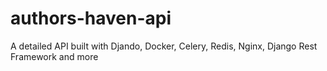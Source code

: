 # authors-haven-api
A detailed API built with Djando, Docker, Celery, Redis, Nginx, Django Rest Framework and more
